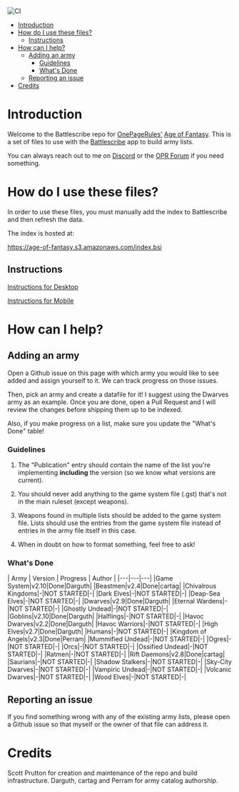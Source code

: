 ![CI](https://github.com/sprutton1/GrimdarkFutureBattlescribe/workflows/CI/badge.svg?branch=master)

<!-- TOC -->
- [Introduction](#introduction) 
- [How do I use these files?](#how-do-i-use-these-files)
   - [Instructions](#instructions)
- [How can I help?](#how-can-i-help)
   - [Adding an army](#adding-an-army)
      - [Guidelines](#guidelines)
      - [What's Done](#whats-done)
   - [Reporting an issue](#reporting-an-issue)
- [Credits](#credits)
<!-- /TOC -->

# Introduction

Welcome to the Battlescribe repo for [OnePageRules'](https://onepagerules.com/)
[Age of Fantasy](https://onepagerules.com/portfolio/age-of-fantasy/). This is
a set of files to use with the [Battlescribe](https://battlescribe.net/) app to
build army lists.

You can always reach out to me on
[Discord](https://discordapp.com/channels/610199287346888743/610199287346888746)
or the [OPR Forum](http://forum.onepagerules.com/) if you need something.

# How do I use these files?

In order to use these files, you must manually add the index to Battlescribe and
then refresh the data.

The index is hosted at:

https://age-of-fantasy.s3.amazonaws.com/index.bsi

## Instructions

[Instructions for Desktop](./desktop.md)

[Instructions for Mobile](./mobile.md)

# How can I help?

## Adding an army

Open a Github issue on this page with which army you would like to see added and
assign yourself to it. We can track progress on those issues.

Then, pick an army and create a datafile for it! I suggest using the Dwarves army as an example. Once you are done, open a Pull Request and I will
review the changes before shipping them up to be indexed.

Also, if you make progress on a list, make sure you update the "What's Done"
table!

### Guidelines

1. The "Publication" entry should contain the name of the list you're
   implementing **including** the version (so we know what versions are
   current).

2. You should never add anything to the game system file (.gst) that's not in
   the main ruleset (except weapons).

3. Weapons found in multiple lists should be added to the game system file.
   Lists should use the entries from the game system file instead of entries in
   the army file itself in this case.

4. When in doubt on how to format something, feel free to ask!

### What's Done

| Army | Version | Progress | Author |
|---|---|---|
|Game System|v2.10|Done|Darguth|
|Beastmen|v2.4|Done|cartag|
|Chivalrous Kingdoms|-|NOT STARTED|-|
|Dark Elves|-|NOT STARTED|-|
|Deap-Sea Elves|-|NOT STARTED|-|
|Dwarves|v2.9|Done|Darguth|
|Eternal Wardens|-|NOT STARTED|-|
|Ghostly Undead|-|NOT STARTED|-|
|Goblins|v2.10|Done|Darguth|
|Halflings|-|NOT STARTED|-|
|Havoc Dwarves|v2.2|Done|Darguth|
|Havoc Warriors|-|NOT STARTED|-|
|High Elves|v2.7|Done|Darguth|
|Humans|-|NOT STARTED|-|
|Kingdom of Angels|v2.3|Done|Perram|
|Mummified Undead|-|NOT STARTED|-|
|Ogres|-|NOT STARTED|-|
|Orcs|-|NOT STARTED|-|
|Ossified Undead|-|NOT STARTED|-|
|Ratmen|-|NOT STARTED|-|
|Rift Daemons|v2.8|Done|cartag|
|Saurians|-|NOT STARTED|-|
|Shadow Stalkers|-|NOT STARTED|-|
|Sky-City Dwarves|-|NOT STARTED|-|
|Vampiric Undead|-|NOT STARTED|-|
|Volcanic Dwarves|-|NOT STARTED|-|
|Wood Elves|-|NOT STARTED|-|

## Reporting an issue

If you find something wrong with any of the existing army lists, please open a
Github issue so that myself or the owner of that file can address it.

# Credits

Scott Prutton for creation and maintenance of the repo and build infrastructure.
Darguth, cartag and Perram for army catalog authorship.
